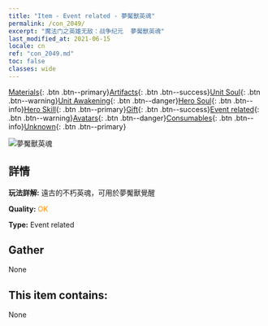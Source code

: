 ```yaml
---
title: "Item - Event related - 夢魘獸英魂"
permalink: /con_2049/
excerpt: "魔法门之英雄无敌：战争纪元  夢魘獸英魂"
last_modified_at: 2021-06-15
locale: cn
ref: "con_2049.md"
toc: false
classes: wide
---
```

 [Materials](/ItemsCN/){: .btn .btn--primary}[Artifacts](/ItemsCN/Artifacts/){: .btn .btn--success}[Unit Soul](/ItemsCN/UnitSoul/){: .btn .btn--warning}[Unit Awakening](/ItemsCN/UnitAwakening/){: .btn .btn--danger}[Hero Soul](/ItemsCN/HeroSoul/){: .btn .btn--info}[Hero Skill](/ItemsCN/HeroSkill/){: .btn .btn--primary}[Gift](/ItemsCN/Gift/){: .btn .btn--success}[Event related](/ItemsCN/Events/){: .btn .btn--warning}[Avatars](/ItemsCN/Avatars/){: .btn .btn--danger}[Consumables](/ItemsCN/Consumables/){: .btn .btn--info}[Unknown](/ItemsCN/Unknown/){: .btn .btn--primary}

 ![夢魘獸英魂](/images/t/juexing_508.jpg)

## 詳情
 **玩法詳解:** 遠古的不朽英魂，可用於夢魘獸覺醒

 **Quality:** <span style="color: #FF8C00">OK</span>

 **Type:** Event related

## Gather

  None

## This item contains:

  None

